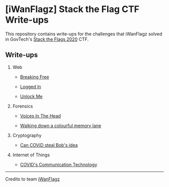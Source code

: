 # [iWanFlagz] Stack the Flag CTF Write-ups

This repository contains write-ups for the challenges that iWanFlagz solved in GovTech's [Stack the Flags 2020](https://ctf.tech.gov.sg/) CTF.



## Write-ups

1. Web

   - [Breaking Free](./Web/BreakingFree.md)

   - [Logged In](./Web/LoggedIn.md)

   - [Unlock Me](./Web/UnlockMe.md)

     

2. Forensics

   - [Voices In The Head](./Forensics/VoicesInTheHead.md)

   - [Walking down a colourful memory lane](./Forensics/Walking_down_a_colourful_memory_lane.md)

     

3. Cryptography

   - [Can COViD steal Bob's idea](./Cryptography/Can_COViD_steal_Bob's_idea.md)

     

4. Internet of Things

   - [COVID's Communication Technology](./Internet-of-Things/COVID's_Communication_Technology.md)

     

---

Credits to team [iWanFlagz](https://github.com/iWanFlagz)

